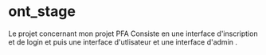 # ont_stage
Le projet concernant mon projet PFA
Consiste en une interface d'inscription et de login et puis une interface d'utlisateur et une interface d'admin .
